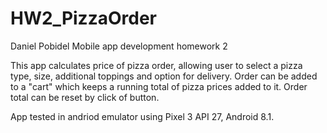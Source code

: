 # HW2_PizzaOrder
Daniel Pobidel Mobile app development homework 2

This app calculates price of pizza order, allowing user to select a pizza type, size, additional toppings and option for delivery.
Order can be added to a "cart" which keeps a running total of pizza prices added to it. Order total can be reset by click of button.

App tested in andriod emulator using Pixel 3 API 27, Android 8.1.
